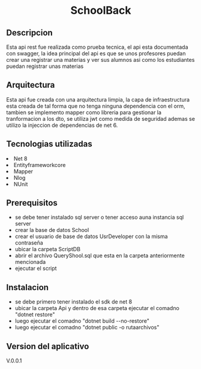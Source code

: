 


<h1 align="center"> SchoolBack </h1>

<h2 align="left"> Descripcion</h2>
<p>
Esta api rest fue  realizada como  prueba tecnica,  el api esta documentada con swagger, la idea
principal del api es que se unos profesores puedan crear una registrar una materias y ver sus alumnos asi como los estudiantes puedan registrar
unas materias
</p>
<h2 align="left"> Arquitectura</h2>
<p>
Esta api fue creada con una arquitectura limpia, la capa de infraestructura esta creada de tal forma que no tenga ninguna dependencia con el orm,
tambien se implemento mapper como libreria para gestionar la tranformacion a los dto, se utiliza jwt como medida de seguridad
  ademas 
se utilizo la injeccion de dependencias de net 6.
</p>
<h2 align="left"> Tecnologias utilizadas</h2>
<p>
    <li>Net 8</li>
    <li>Entityframeworkcore</li>
    <li>Mapper</li>
    <li>Nlog</li>
    <li>NUnit</li>

</p>

<h2 align="left"> Prerequisitos</h2>
<p>
     
<ul> 
        <li> se debe tener instalado sql server o tener acceso auna instancia sql server</li> 
        <li> crear la base de datos School </li> 
        <li> crear el usuario de base de datos  UsrDeveloper con la misma contraseña  </li> 
        <li> ubicar la carpeta  ScriptDB </li> 
        <li> abrir el archivo QueryShool.sql que esta en la carpeta anteriormente mencionada </li> 
        <li> ejecutar el script </li> 


</ul>
</p>


<h2 align="left"> Instalacion</h2>
<p>
     
<ul> 
        <li> se debe primero tener instalado el sdk de net 8 </li> 
        <li> ubicar la carpeta Api y dentro de esa carpeta ejecutar el comadno "dotnet restore"  </li> 
        <li> luego  ejecutar el comadno "dotnet build --no-restore"  </li> 
        <li> luego  ejecutar el comadno "dotnet public -o rutaarchivos"  </li> 
</ul>
</p>




<h2 align="left"> Version del aplicativo</h2>
<p> V.0.0.1</p>